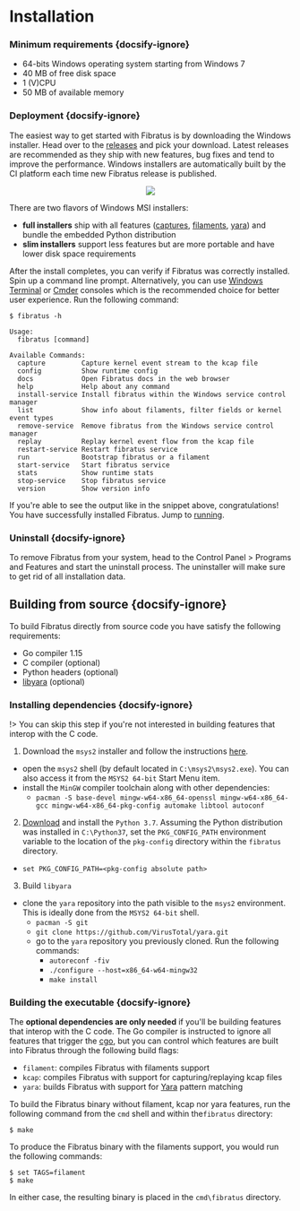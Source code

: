 # Installation

### Minimum requirements {docsify-ignore}

- 64-bits Windows operating system starting from Windows 7
- 40 MB of free disk space
- 1 (V)CPU
- 50 MB of available memory

### Deployment  {docsify-ignore}

The easiest way to get started with Fibratus is by downloading the Windows installer. Head over to the [releases](https://github.com/rabbitstack/fibratus/releases) and pick your download. Latest releases are recommended as they ship with new features, bug fixes and tend to improve the performance.
Windows installers are automatically built by the CI platform each time new Fibratus release is published.

<p align="center">
  <a href="https://github.com/rabbitstack/fibratus/releases"><img src="setup/images/fibratus-installer-msi.png"/></a>
</p>

There are two flavors of Windows MSI installers:

- __full installers__ ship with all features ([captures](captures/introduction), [filaments](filaments/introduction), [yara](yara/introduction)) and bundle the embedded Python distribution
- __slim installers__ support less features but are more portable and have lower disk space requirements

After the install completes, you can verify if Fibratus was correctly installed. Spin up a command line prompt. Alternatively, you can use [Windows Terminal](https://github.com/microsoft/terminal) or [Cmder](https://cmder.net/) consoles which is the recommended choice for better user experience. Run the following command:


```
$ fibratus -h

Usage:
  fibratus [command]

Available Commands:
  capture         Capture kernel event stream to the kcap file
  config          Show runtime config
  docs            Open Fibratus docs in the web browser
  help            Help about any command
  install-service Install fibratus within the Windows service control manager
  list            Show info about filaments, filter fields or kernel event types
  remove-service  Remove fibratus from the Windows service control manager
  replay          Replay kernel event flow from the kcap file
  restart-service Restart fibratus service
  run             Bootstrap fibratus or a filament
  start-service   Start fibratus service
  stats           Show runtime stats
  stop-service    Stop fibratus service
  version         Show version info
```

If you're able to see the output like in the snippet above, congratulations! You have successfully installed Fibratus. Jump to [running](/setup/running).

### Uninstall {docsify-ignore}

To remove Fibratus from your system, head to the Control Panel > Programs and Features and start the uninstall process. The uninstaller will make sure to get rid of all installation data.

## Building from source {docsify-ignore}

To build Fibratus directly from source code you have satisfy the following requirements:

- Go compiler 1.15
- C compiler (optional)
- Python headers (optional)
- [libyara](https://github.com/VirusTotal/yara/tree/master/libyara) (optional)

### Installing dependencies {docsify-ignore}

!> You can skip this step if you're not interested in building features that interop with the C code.

1. Download the `msys2` installer and follow the instructions [here](https://www.msys2.org/).
  - open the `msys2` shell (by default located in `C:\msys2\msys2.exe`). You can also access it from the `MSYS2 64-bit` Start Menu item.
  - install the `MinGW` compiler toolchain along with other dependencies:
    - `pacman -S base-devel mingw-w64-x86_64-openssl mingw-w64-x86_64-gcc mingw-w64-x86_64-pkg-config automake libtool autoconf`
2. [Download](https://www.python.org/ftp/python/3.7.9/python-3.7.9-amd64.exe) and install the `Python 3.7`. Assuming the Python distribution was installed in `C:\Python37`, set the `PKG_CONFIG_PATH` environment variable to the location of the `pkg-config` directory within the `fibratus` directory.
  - `set PKG_CONFIG_PATH=<pkg-config absolute path>`
3. Build `libyara`
  - clone the `yara` repository into the path visible to the `msys2` environment. This is ideally done from the `MSYS2 64-bit` shell.
    - `pacman -S git`
    - `git clone https://github.com/VirusTotal/yara.git`
    - go to the `yara` repository you previously cloned. Run the following commands:
      - `autoreconf -fiv`
      - `./configure --host=x86_64-w64-mingw32`
      - `make install`

### Building the executable {docsify-ignore}

The **optional dependencies are only needed** if you'll be building features that interop with the C code. The Go compiler is instructed to ignore all features that trigger the [cgo](https://golang.org/cmd/cgo/), but you can control which features are built into Fibratus through the following build flags:

- `filament`: compiles Fibratus with filaments support
- `kcap`: compiles Fibratus with support for capturing/replaying kcap files
- `yara`: builds Fibratus with support for [Yara](https://virustotal.github.io/yara/) pattern matching

To build the Fibratus binary without filament, kcap nor yara features, run the following command from the `cmd` shell and within the`fibratus` directory:

```
$ make
```

To produce the Fibratus binary with the filaments support, you would run the following commands:

```
$ set TAGS=filament
$ make
```

In either case, the resulting binary is placed in the `cmd\fibratus` directory.

